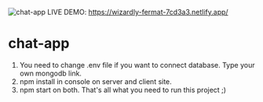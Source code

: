 ![chat-app](https://user-images.githubusercontent.com/84191534/118781176-0e046280-b88d-11eb-98a4-926f884af670.png)
LIVE DEMO: https://wizardly-fermat-7cd3a3.netlify.app/

# chat-app

1. You need to change .env file if you want to connect database. Type your own mongodb link.
2. npm install in console on server and client site.
3. npm start on both.
That's all what you need to run this project ;)
